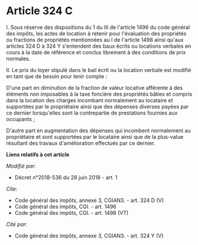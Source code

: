 # Article 324 C

I. Sous réserve des dispositions du 1 du III de l'article 1496  du code général des impôts, les actes de location à retenir
pour l'évaluation des propriétés ou fractions de propriétés mentionnées au I de l'article 1498 ainsi qu'aux articles 324 D à
324 Y s'entendent des baux écrits ou locations verbales en cours à la date de référence et conclus librement à des conditions
de prix normales.

II. Le prix du loyer stipulé dans le bail écrit ou la location verbale est modifié en tant que de besoin pour tenir compte :

D'une part en diminution de la fraction de valeur locative afférente à des éléments non imposables à la taxe foncière des
propriétés bâties et compris dans la location des charges incombant normalement au locataire et supportées par le
propriétaire ainsi que des dépenses diverses payées par ce dernier lorsqu'elles sont la contrepartie de prestations fournies
aux occupants ;

D'autre part en augmentation des dépenses qui incombent normalement au propriétaire et sont supportées par le locataire ainsi
que de la plus-value résultant des travaux d'amélioration effectués par ce dernier.

**Liens relatifs à cet article**

_Modifié par_:

  - Décret n°2018-536 du 28 juin 2018 - art. 1

_Cite_:

  - Code général des impôts, annexe 3, CGIAN3. - art. 324 D (V)
  - Code général des impôts, CGI. - art. 1496
  - Code général des impôts, CGI. - art. 1498 (VT)

_Cité par_:

  - Code général des impôts, annexe 3, CGIAN3. - art. 324 Y (V)
